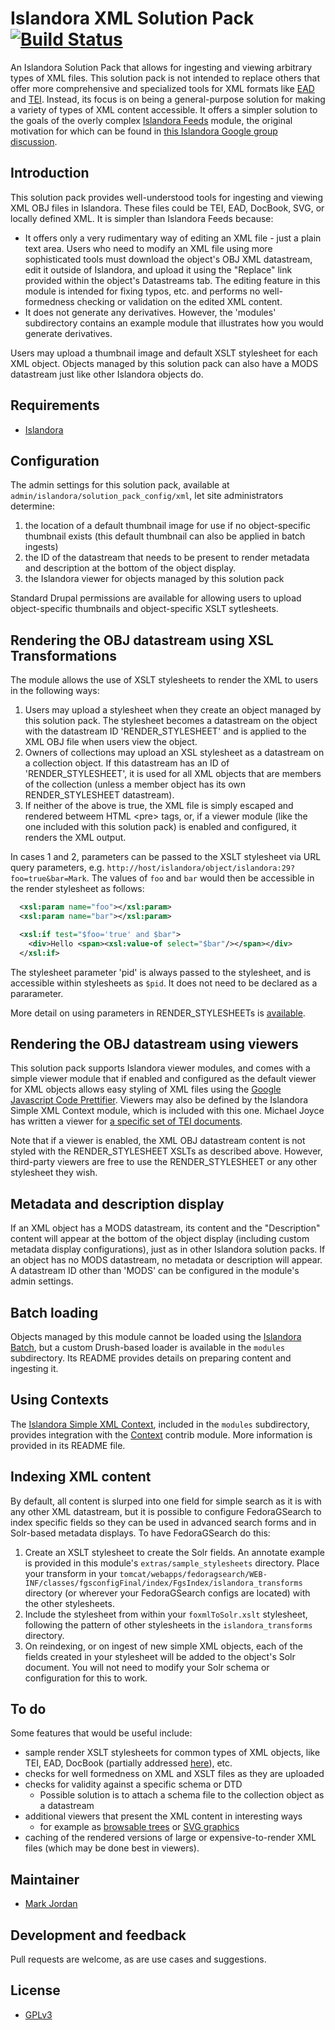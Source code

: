 # Islandora XML Solution Pack [![Build Status](https://travis-ci.org/mjordan/islandora_solution_pack_xml.png?branch=7.x)](https://travis-ci.org/mjordan/islandora_solution_pack_xml)

An Islandora Solution Pack that allows for ingesting and viewing arbitrary types of XML files. This solution pack is not intended to replace others that offer more comprehensive and specialized tools for XML formats like [EAD](https://github.com/DrexelUniversityLibraries/islandora_solution_pack_ead) and [TEI](https://github.com/discoverygarden/islandora_solution_pack_manuscript). Instead, its focus is on being a general-purpose solution for making a variety of types of XML content accessible. It offers a simpler solution to the goals of the overly complex [Islandora Feeds](https://github.com/mjordan/islandora_feeds) module, the original motivation for which can be found in [this Islandora Google group discussion](https://groups.google.com/forum/#!searchin/islandora/jordan$20database/islandora/vqJZH7bxBDc/SzSygjj1RQsJ).

## Introduction

This solution pack provides well-understood tools for ingesting and viewing XML OBJ files in Islandora. These files could be TEI, EAD, DocBook, SVG, or locally defined XML. It is simpler than Islandora Feeds because:

* It offers only a very rudimentary way of editing an XML file - just a plain text area. Users who need to modify an XML file using more sophisticated tools must download the object's OBJ XML datastream, edit it outside of Islandora, and upload it using the "Replace" link provided within the object's Datastreams tab. The editing feature in this module is intended for fixing typos, etc. and performs no well-formedness checking or validation on the edited XML content.
* It does not generate any derivatives. However, the 'modules' subdirectory contains an example module that illustrates how you would generate derivatives.

Users may upload a thumbnail image and default XSLT stylesheet for each XML object. Objects managed by this solution pack can also have a MODS datastream just like other Islandora objects do.

## Requirements

* [Islandora](https://github.com/Islandora/islandora)

## Configuration

The admin settings for this solution pack, available at `admin/islandora/solution_pack_config/xml`, let site administrators determine:

1. the location of a default thumbnail image for use if no object-specific thumbnail exists (this default thumbnail can also be applied in batch ingests)
2. the ID of the datastream that needs to be present to render metadata and description at the bottom of the object display.
3. the Islandora viewer for objects managed by this solution pack

Standard Drupal permissions are available for allowing users to upload object-specific thumbnails and object-specific XSLT sytlesheets.

## Rendering the OBJ datastream using XSL Transformations

The module allows the use of XSLT stylesheets to render the XML to users in the following ways:

1. Users may upload a stylesheet when they create an object managed by this solution pack. The stylesheet becomes a datastream on the object with the datastream ID 'RENDER_STYLESHEET' and is applied to the XML OBJ file when users view the object.
2. Owners of collections may upload an XSL stylesheet as a datastream on a collection object. If this datastream has an ID of 'RENDER_STYLESHEET', it is used for all XML objects that are members of the collection (unless a member object has its own RENDER_STYLESHEET datastream).
3. If neither of the above is true, the XML file is simply escaped and rendered betweem HTML &lt;pre&gt; tags, or, if a viewer module (like the one included with this solution pack) is enabled and configured, it renders the XML output.

In cases 1 and 2, parameters can be passed to the XSLT stylesheet via URL query parameters, e.g. `http://host/islandora/object/islandora:29?foo=true&bar=Mark`. The values of `foo` and `bar` would then be accessible in the render stylesheet as follows:

```xml
  <xsl:param name="foo"></xsl:param>
  <xsl:param name="bar"></xsl:param>

  <xsl:if test="$foo='true' and $bar">
    <div>Hello <span><xsl:value-of select="$bar"/></span></div>
  </xsl:if>
```

The stylesheet parameter 'pid' is always passed to the stylesheet, and is accessible within stylesheets as `$pid`. It does not need to be declared as a pararameter.

More detail on using parameters in RENDER_STYLESHEETs is [available](https://github.com/mjordan/islandora_solution_pack_xml/tree/7.x/extras/parameters_tutorial).

## Rendering the OBJ datastream using viewers

This solution pack supports Islandora viewer modules, and comes with a simple viewer module that if enabled and configured as the default viewer for XML objects allows easy styling of XML files using the [Google Javascript Code Prettifier](https://github.com/google/code-prettify). Viewers may also be defined by the Islandora Simple XML Context module, which is included with this one. Michael Joyce has written a viewer for [a specific set of TEI documents](https://github.com/ubermichael/ballads_viewer).

Note that if a viewer is enabled, the XML OBJ datastream content is not styled with the RENDER_STYLESHEET XSLTs as described above. However, third-party viewers are free to use the RENDER_STYLESHEET or any other stylesheet they wish.

## Metadata and description display

If an XML object has a MODS datastream, its content and the "Description" content will appear at the bottom of the object display (including custom metadata display configurations), just as in other Islandora solution packs. If an object has no MODS datastream, no metadata or description will appear. A datastream ID other than 'MODS' can be configured in the module's admin settings.

## Batch loading

Objects managed by this module cannot be loaded using the [Islandora Batch](https://github.com/Islandora/islandora_batch), but a custom Drush-based loader is available in the `modules` subdirectory. Its README provides details on preparing content and ingesting it.

## Using Contexts

The [Islandora Simple XML Context](https://github.com/mjordan/islandora_solution_pack_xml/tree/7.x/modules/islandora_simple_xml_context), included in the `modules` subdirectory, provides integration with the [Context](https://www.drupal.org/project/context) contrib module. More information is provided in its README file.


## Indexing XML content

By default, all content is slurped into one field for simple search as it is with any other XML datastream, but it is possible to configure FedoraGSearch to index specific fields so they can be used in advanced search forms and in Solr-based metadata displays. To have FedoraGSearch do this:

1. Create an XSLT stylesheet to create the Solr fields. An annotate example is provided in this module's `extras/sample_stylesheets` directory. Place your transform in your `tomcat/webapps/fedoragsearch/WEB-INF/classes/fgsconfigFinal/index/FgsIndex/islandora_transforms` directory (or wherever your FedoraGSearch configs are located) with the other stylesheets.
2. Include the stylesheet from within your `foxmlToSolr.xslt` stylesheet, following the pattern of other stylesheets in the `islandora_transforms` directory.
3. On reindexing, or on ingest of new simple XML objects, each of the fields created in your stylesheet will be added to the object's Solr document. You will not need to modify your Solr schema or configuration for this to work.

## To do

Some features that would be useful include:

* sample render XSLT stylesheets for common types of XML objects, like TEI, EAD, DocBook (partially addressed [here](https://github.com/mjordan/islandora_solution_pack_xml/blob/7.x/extras/parameters_tutorial/RENDER_STYLESHEET.xsl)), etc.
* checks for well formedness on XML and XSLT files as they are uploaded
* checks for validity against a specific schema or DTD
  * Possible solution is to attach a schema file to the collection object as a datastream
* additional viewers that present the XML content in interesting ways
  * for example as [browsable trees](http://blog.ashwani.co.in/blog/2013-07-18/stylize-your-xml-with-jquery-xml-tree-plugin/) or [SVG graphics](https://github.com/ariutta/svg-pan-zoom)
* caching of the rendered versions of large or expensive-to-render XML files (which may be done best in viewers).

## Maintainer

* [Mark Jordan](https://github.com/mjordan)

## Development and feedback

Pull requests are welcome, as are use cases and suggestions.

## License

* [GPLv3](http://www.gnu.org/licenses/gpl-3.0.txt)
